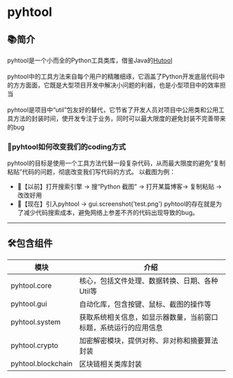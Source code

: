 # pyhtool

## 📚简介
pyhtool是一个小而全的Python工具类库，借鉴Java的[Hutool](https://github.com/dromara/hutool) <br /><br />
pyhtool中的工具方法来自每个用户的精雕细琢，它涵盖了Python开发底层代码中的方方面面，它既是大型项目开发中解决小问题的利器，也是小型项目中的效率担当<br /><br />
pyhtool是项目中“util”包友好的替代，它节省了开发人员对项目中公用类和公用工具方法的封装时间，使开发专注于业务，同时可以最大限度的避免封装不完善带来的bug<br />

### 🍺pyhtool如何改变我们的coding方式
pyhtool的目标是使用一个工具方法代替一段复杂代码，从而最大限度的避免“复制粘贴”代码的问题，彻底改变我们写代码的方式。
以截图为例：
- 👴【以前】打开搜索引擎 -> 搜“Python 截图” -> 打开某篇博客-> 复制粘贴 -> 改改好用
- 👦【现在】引入pyhtool  -> gui.screenshot('test.png')
pyhtool的存在就是为了减少代码搜索成本，避免网络上参差不齐的代码出现导致的bug。
-------------------------------------------------------------------------------

## 🛠️包含组件
| 模块                    | 介绍                               |
|-----------------------|----------------------------------|
| pyhtool.core         | 核心，包括文件处理、数据转换、日期、各种Util等        |
| pyhtool.gui          | 自动化库，包含按键、鼠标、截图的操作等              |
| pyhtool.system       | 获取系统相关信息，如显示器数量，当前窗口标题，系统运行的应用信息 |
| pyhtool.crypto       | 加密解密模块，提供对称、非对称和摘要算法封装           |
| pyhtool.blockchain   | 区块链相关类库封装                        |